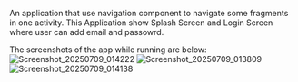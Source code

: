 An application that use navigation component to navigate some fragments in one activity.
This Application show Splash Screen and Login Screen where user can add email and passowrd.

The screenshots of the app while running are below:
![Screenshot_20250709_014222](https://github.com/user-attachments/assets/ad1208b3-739b-44bd-83f9-f59394d0d503)
![Screenshot_20250709_013809](https://github.com/user-attachments/assets/504b3c5d-6a2b-4419-b926-2dbaa378380e)
![Screenshot_20250709_014138](https://github.com/user-attachments/assets/a10390e5-ea0a-4d4e-8d75-3f410967d7c8)
